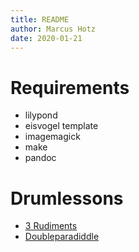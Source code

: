 ```yaml
---
title: README
author: Marcus Hotz
date: 2020-01-21
---
```


# Requirements

- lilypond
- eisvogel template
- imagemagick
- make
- pandoc

# Drumlessons

- [3 Rudiments](./md/20200121_3-rudiments.md)
- [Doubleparadiddle](.md/20200123_doubleparadiddle.md)


